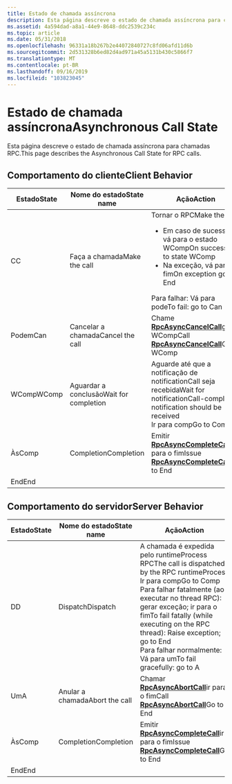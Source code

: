 ```yaml
---
title: Estado de chamada assíncrona
description: Esta página descreve o estado de chamada assíncrona para chamadas RPC.
ms.assetid: 4a594dad-a8a1-44e9-8648-ddc2539c234c
ms.topic: article
ms.date: 05/31/2018
ms.openlocfilehash: 96331a18b267b2e44072840727c8fd06afd11d6b
ms.sourcegitcommit: 2d531328b6ed82d4ad971a45a5131b430c5866f7
ms.translationtype: MT
ms.contentlocale: pt-BR
ms.lasthandoff: 09/16/2019
ms.locfileid: "103823045"
---
```

# <a name="asynchronous-call-state"></a><span data-ttu-id="e89f5-103">Estado de chamada assíncrona</span><span class="sxs-lookup"><span data-stu-id="e89f5-103">Asynchronous Call State</span></span>

<span data-ttu-id="e89f5-104">Esta página descreve o estado de chamada assíncrona para chamadas RPC.</span><span class="sxs-lookup"><span data-stu-id="e89f5-104">This page describes the Asynchronous Call State for RPC calls.</span></span>

## <a name="client-behavior"></a><span data-ttu-id="e89f5-105">Comportamento do cliente</span><span class="sxs-lookup"><span data-stu-id="e89f5-105">Client Behavior</span></span>



<table>
<colgroup>
<col style="width: 33%" />
<col style="width: 33%" />
<col style="width: 33%" />
</colgroup>
<thead>
<tr class="header">
<th><span data-ttu-id="e89f5-106">Estado</span><span class="sxs-lookup"><span data-stu-id="e89f5-106">State</span></span></th>
<th><span data-ttu-id="e89f5-107">Nome do estado</span><span class="sxs-lookup"><span data-stu-id="e89f5-107">State name</span></span></th>
<th><span data-ttu-id="e89f5-108">Ação</span><span class="sxs-lookup"><span data-stu-id="e89f5-108">Action</span></span></th>
</tr>
</thead>
<tbody>
<tr class="odd">
<td><span data-ttu-id="e89f5-109">C</span><span class="sxs-lookup"><span data-stu-id="e89f5-109">C</span></span></td>
<td><span data-ttu-id="e89f5-110">Faça a chamada</span><span class="sxs-lookup"><span data-stu-id="e89f5-110">Make the call</span></span></td>
<td><span data-ttu-id="e89f5-111">Tornar o RPC</span><span class="sxs-lookup"><span data-stu-id="e89f5-111">Make the RPC</span></span>
<ul>
<li><span data-ttu-id="e89f5-112">Em caso de sucesso, vá para o estado WComp</span><span class="sxs-lookup"><span data-stu-id="e89f5-112">On success go to state WComp</span></span></li>
<li><span data-ttu-id="e89f5-113">Na exceção, vá para o fim</span><span class="sxs-lookup"><span data-stu-id="e89f5-113">On exception go to End</span></span></li>
</ul>
<span data-ttu-id="e89f5-114">Para falhar: Vá para pode</span><span class="sxs-lookup"><span data-stu-id="e89f5-114">To fail: go to Can</span></span><br/></td>
</tr>
<tr class="even">
<td><span data-ttu-id="e89f5-115">Podem</span><span class="sxs-lookup"><span data-stu-id="e89f5-115">Can</span></span></td>
<td><span data-ttu-id="e89f5-116">Cancelar a chamada</span><span class="sxs-lookup"><span data-stu-id="e89f5-116">Cancel the call</span></span></td>
<td><span data-ttu-id="e89f5-117">Chame <a href="/windows/desktop/api/Rpcasync/nf-rpcasync-rpcasynccancelcall"><strong>RpcAsyncCancelCall</strong></a>go to WComp</span><span class="sxs-lookup"><span data-stu-id="e89f5-117">Call <a href="/windows/desktop/api/Rpcasync/nf-rpcasync-rpcasynccancelcall"><strong>RpcAsyncCancelCall</strong></a>Go to WComp</span></span><br/></td>
</tr>
<tr class="odd">
<td><span data-ttu-id="e89f5-118">WComp</span><span class="sxs-lookup"><span data-stu-id="e89f5-118">WComp</span></span></td>
<td><span data-ttu-id="e89f5-119">Aguardar a conclusão</span><span class="sxs-lookup"><span data-stu-id="e89f5-119">Wait for completion</span></span></td>
<td><span data-ttu-id="e89f5-120">Aguarde até que a notificação de notificationCall seja recebida</span><span class="sxs-lookup"><span data-stu-id="e89f5-120">Wait for notificationCall-complete notification should be received</span></span><br/> <span data-ttu-id="e89f5-121">Ir para comp</span><span class="sxs-lookup"><span data-stu-id="e89f5-121">Go to Comp</span></span><br/></td>
</tr>
<tr class="even">
<td><span data-ttu-id="e89f5-122">Às</span><span class="sxs-lookup"><span data-stu-id="e89f5-122">Comp</span></span></td>
<td><span data-ttu-id="e89f5-123">Completion</span><span class="sxs-lookup"><span data-stu-id="e89f5-123">Completion</span></span></td>
<td><span data-ttu-id="e89f5-124">Emitir <a href="/windows/desktop/api/Rpcasync/nf-rpcasync-rpcasynccompletecall"><strong>RpcAsyncCompleteCall</strong></a>ir para o fim</span><span class="sxs-lookup"><span data-stu-id="e89f5-124">Issue <a href="/windows/desktop/api/Rpcasync/nf-rpcasync-rpcasynccompletecall"><strong>RpcAsyncCompleteCall</strong></a>Go to End</span></span><br/></td>
</tr>
<tr class="odd">
<td><span data-ttu-id="e89f5-125">End</span><span class="sxs-lookup"><span data-stu-id="e89f5-125">End</span></span></td>


</tr>
</tbody>
</table>



 

## <a name="server-behavior"></a><span data-ttu-id="e89f5-126">Comportamento do servidor</span><span class="sxs-lookup"><span data-stu-id="e89f5-126">Server Behavior</span></span>



| <span data-ttu-id="e89f5-127">Estado</span><span class="sxs-lookup"><span data-stu-id="e89f5-127">State</span></span> | <span data-ttu-id="e89f5-128">Nome do estado</span><span class="sxs-lookup"><span data-stu-id="e89f5-128">State name</span></span>     | <span data-ttu-id="e89f5-129">Ação</span><span class="sxs-lookup"><span data-stu-id="e89f5-129">Action</span></span>                                                                                                                                                                                                              |
|-------|----------------|---------------------------------------------------------------------------------------------------------------------------------------------------------------------------------------------------------------------|
| <span data-ttu-id="e89f5-130">D</span><span class="sxs-lookup"><span data-stu-id="e89f5-130">D</span></span>     | <span data-ttu-id="e89f5-131">Dispatch</span><span class="sxs-lookup"><span data-stu-id="e89f5-131">Dispatch</span></span>       | <span data-ttu-id="e89f5-132">A chamada é expedida pelo runtimeProcess RPC</span><span class="sxs-lookup"><span data-stu-id="e89f5-132">The call is dispatched by the RPC runtimeProcess</span></span><br/> <span data-ttu-id="e89f5-133">Ir para comp</span><span class="sxs-lookup"><span data-stu-id="e89f5-133">Go to Comp</span></span><br/> <span data-ttu-id="e89f5-134">Para falhar fatalmente (ao executar no thread RPC): gerar exceção; ir para o fim</span><span class="sxs-lookup"><span data-stu-id="e89f5-134">To fail fatally (while executing on the RPC thread): Raise exception; go to End</span></span><br/> <span data-ttu-id="e89f5-135">Para falhar normalmente: Vá para um</span><span class="sxs-lookup"><span data-stu-id="e89f5-135">To fail gracefully: go to A</span></span><br/> |
| <span data-ttu-id="e89f5-136">Um</span><span class="sxs-lookup"><span data-stu-id="e89f5-136">A</span></span>     | <span data-ttu-id="e89f5-137">Anular a chamada</span><span class="sxs-lookup"><span data-stu-id="e89f5-137">Abort the call</span></span> | <span data-ttu-id="e89f5-138">Chamar [**RpcAsyncAbortCall**](/windows/desktop/api/Rpcasync/nf-rpcasync-rpcasyncabortcall)ir para o fim</span><span class="sxs-lookup"><span data-stu-id="e89f5-138">Call [**RpcAsyncAbortCall**](/windows/desktop/api/Rpcasync/nf-rpcasync-rpcasyncabortcall)Go to End</span></span><br/>                                                                                                                                             |
| <span data-ttu-id="e89f5-139">Às</span><span class="sxs-lookup"><span data-stu-id="e89f5-139">Comp</span></span>  | <span data-ttu-id="e89f5-140">Completion</span><span class="sxs-lookup"><span data-stu-id="e89f5-140">Completion</span></span>     | <span data-ttu-id="e89f5-141">Emitir [**RpcAsyncCompleteCall**](/windows/desktop/api/Rpcasync/nf-rpcasync-rpcasynccompletecall)ir para o fim</span><span class="sxs-lookup"><span data-stu-id="e89f5-141">Issue [**RpcAsyncCompleteCall**](/windows/desktop/api/Rpcasync/nf-rpcasync-rpcasynccompletecall)Go to End</span></span><br/>                                                                                                                                      |
| <span data-ttu-id="e89f5-142">End</span><span class="sxs-lookup"><span data-stu-id="e89f5-142">End</span></span>   |                |                                                                                                                                                                                                                     |



 

 

 





